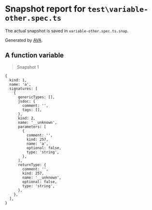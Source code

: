 # Snapshot report for `test\variable-other.spec.ts`

The actual snapshot is saved in `variable-other.spec.ts.snap`.

Generated by [AVA](https://ava.li).

## A function variable

> Snapshot 1

    {
      kind: 1,
      name: 'a',
      signatures: [
        {
          genericTypes: [],
          jsdoc: {
            comment: '',
            tags: [],
          },
          kind: 2,
          name: '__unknown',
          parameters: [
            {
              comment: '',
              kind: 257,
              name: 'a',
              optional: false,
              type: 'string',
            },
          ],
          returnType: {
            comment: '',
            kind: 257,
            name: '__unknown',
            optional: false,
            type: 'string',
          },
        },
      ],
    }
